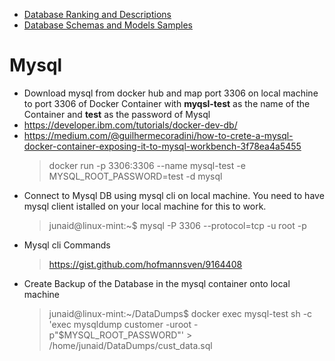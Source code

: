 * [Database Ranking and Descriptions](https://db-engines.com/en/ranking) 
* [Database Schemas and Models Samples](http://www.databaseanswers.org/data_models/)
# Mysql 
* Download mysql from docker hub and map port 3306 on local machine to port 3306 of Docker Container with **myqsl-test** as the name of the Container and **test** as the password of Mysql
* https://developer.ibm.com/tutorials/docker-dev-db/
* https://medium.com/@guilhermecoradini/how-to-crete-a-mysql-docker-container-exposing-it-to-mysql-workbench-3f78ea4a5455
  > docker run -p 3306:3306 --name mysql-test -e MYSQL_ROOT_PASSWORD=test -d mysql
* Connect to Mysql DB using mysql cli on local machine. You need to have mysql client istalled on your local machine for this to work. 
  > junaid@linux-mint:~$ mysql -P 3306 --protocol=tcp -u root -p
* Mysql cli Commands
  > https://gist.github.com/hofmannsven/9164408
* Create Backup of the Database in the mysql container onto local machine
  > junaid@linux-mint:~/DataDumps$ docker exec mysql-test sh -c 'exec mysqldump customer -uroot -p"$MYSQL_ROOT_PASSWORD"' > /home/junaid/DataDumps/cust_data.sql

  
